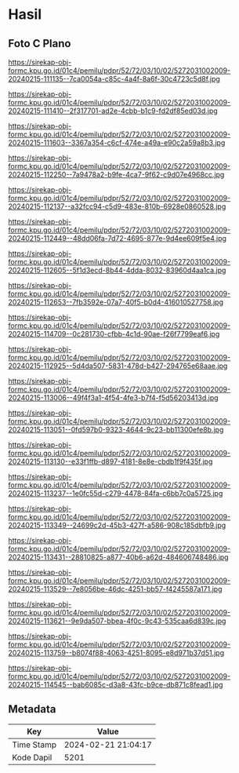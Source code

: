 # Hasil

## Foto C Plano

https://sirekap-obj-formc.kpu.go.id/01c4/pemilu/pdpr/52/72/03/10/02/5272031002009-20240215-111135--7ca0054a-c85c-4a4f-8a6f-30c4723c5d8f.jpg

https://sirekap-obj-formc.kpu.go.id/01c4/pemilu/pdpr/52/72/03/10/02/5272031002009-20240215-111410--2f317701-ad2e-4cbb-b1c9-fd2df85ed03d.jpg

https://sirekap-obj-formc.kpu.go.id/01c4/pemilu/pdpr/52/72/03/10/02/5272031002009-20240215-111603--3367a354-c6cf-474e-a49a-e90c2a59a8b3.jpg

https://sirekap-obj-formc.kpu.go.id/01c4/pemilu/pdpr/52/72/03/10/02/5272031002009-20240215-112250--7a9478a2-b9fe-4ca7-9f62-c9d07e4968cc.jpg

https://sirekap-obj-formc.kpu.go.id/01c4/pemilu/pdpr/52/72/03/10/02/5272031002009-20240215-112137--a32fcc94-c5d9-483e-810b-6928e0860528.jpg

https://sirekap-obj-formc.kpu.go.id/01c4/pemilu/pdpr/52/72/03/10/02/5272031002009-20240215-112449--48dd06fa-7d72-4695-877e-9d4ee609f5e4.jpg

https://sirekap-obj-formc.kpu.go.id/01c4/pemilu/pdpr/52/72/03/10/02/5272031002009-20240215-112605--5f1d3ecd-8b44-4dda-8032-83960d4aa1ca.jpg

https://sirekap-obj-formc.kpu.go.id/01c4/pemilu/pdpr/52/72/03/10/02/5272031002009-20240215-112653--7fb3592e-07a7-40f5-b0d4-416010527758.jpg

https://sirekap-obj-formc.kpu.go.id/01c4/pemilu/pdpr/52/72/03/10/02/5272031002009-20240215-114709--0c281730-cfbb-4c1d-90ae-f26f7799eaf6.jpg

https://sirekap-obj-formc.kpu.go.id/01c4/pemilu/pdpr/52/72/03/10/02/5272031002009-20240215-112925--5d4da507-5831-478d-b427-294765e68aae.jpg

https://sirekap-obj-formc.kpu.go.id/01c4/pemilu/pdpr/52/72/03/10/02/5272031002009-20240215-113006--49f4f3a1-4f54-4fe3-b7f4-f5d56203413d.jpg

https://sirekap-obj-formc.kpu.go.id/01c4/pemilu/pdpr/52/72/03/10/02/5272031002009-20240215-113051--0fd597b0-9323-4644-9c23-bb11300efe8b.jpg

https://sirekap-obj-formc.kpu.go.id/01c4/pemilu/pdpr/52/72/03/10/02/5272031002009-20240215-113130--e33f1ffb-d897-4181-8e8e-cbdb1f9f435f.jpg

https://sirekap-obj-formc.kpu.go.id/01c4/pemilu/pdpr/52/72/03/10/02/5272031002009-20240215-113237--1e0fc55d-c279-4478-84fa-c6bb7c0a5725.jpg

https://sirekap-obj-formc.kpu.go.id/01c4/pemilu/pdpr/52/72/03/10/02/5272031002009-20240215-113349--24699c2d-45b3-427f-a586-908c185dbfb9.jpg

https://sirekap-obj-formc.kpu.go.id/01c4/pemilu/pdpr/52/72/03/10/02/5272031002009-20240215-113431--28810825-a877-40b6-a62d-484606748486.jpg

https://sirekap-obj-formc.kpu.go.id/01c4/pemilu/pdpr/52/72/03/10/02/5272031002009-20240215-113529--7e8056be-46dc-4251-bb57-f4245587a171.jpg

https://sirekap-obj-formc.kpu.go.id/01c4/pemilu/pdpr/52/72/03/10/02/5272031002009-20240215-113621--9e9da507-bbea-4f0c-9c43-535caa6d839c.jpg

https://sirekap-obj-formc.kpu.go.id/01c4/pemilu/pdpr/52/72/03/10/02/5272031002009-20240215-113759--b8074f88-4063-4251-8095-e8d971b37d51.jpg

https://sirekap-obj-formc.kpu.go.id/01c4/pemilu/pdpr/52/72/03/10/02/5272031002009-20240215-114545--bab6085c-d3a8-43fc-b9ce-db871c8fead1.jpg


## Metadata

| Key        | Value               |
| ---------- | ------------------- |
| Time Stamp | 2024-02-21 21:04:17 |
| Kode Dapil | 5201                |




